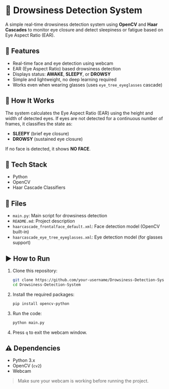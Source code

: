 # 🛑 Drowsiness Detection System

A simple real-time drowsiness detection system using **OpenCV** and **Haar Cascades** to monitor eye closure and detect sleepiness or fatigue based on Eye Aspect Ratio (EAR).

## 📌 Features

- Real-time face and eye detection using webcam
- EAR (Eye Aspect Ratio) based drowsiness detection
- Displays status: **AWAKE**, **SLEEPY**, or **DROWSY**
- Simple and lightweight, no deep learning required
- Works even when wearing glasses (uses `eye_tree_eyeglasses` cascade)

## 🧠 How It Works

The system calculates the Eye Aspect Ratio (EAR) using the height and width of detected eyes. If eyes are not detected for a continuous number of frames, it classifies the state as:
- **SLEEPY** (brief eye closure)
- **DROWSY** (sustained eye closure)

If no face is detected, it shows **NO FACE**.

## 🔧 Tech Stack

- Python
- OpenCV
- Haar Cascade Classifiers

## 📁 Files

- `main.py`: Main script for drowsiness detection
- `README.md`: Project description
- `haarcascade_frontalface_default.xml`: Face detection model (OpenCV built-in)
- `haarcascade_eye_tree_eyeglasses.xml`: Eye detection model (for glasses support)

## ▶️ How to Run

1. Clone this repository:

    ```bash
    git clone https://github.com/your-username/Drowsiness-Detection-System.git
    cd Drowsiness-Detection-System
    ```

2. Install the required packages:

    ```bash
    pip install opencv-python
    ```

3. Run the code:

    ```bash
    python main.py
    ```

4. Press `q` to exit the webcam window.

## ⚠️ Dependencies

- Python 3.x
- OpenCV (`cv2`)
- Webcam

> Make sure your webcam is working before running the project.
